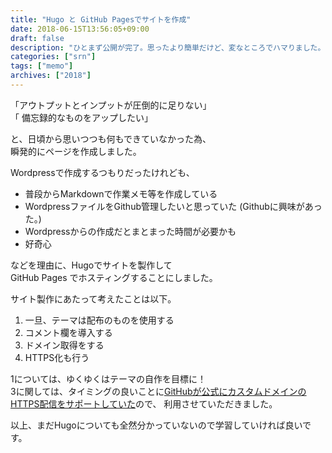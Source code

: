 ```yaml
---
title: "Hugo と GitHub Pagesでサイトを作成"
date: 2018-06-15T13:56:05+09:00
draft: false
description: "ひとまず公開が完了。思ったより簡単だけど、変なところでハマりました。"
categories: ["srn"]
tags: ["memo"]
archives: ["2018"]
---
```


「アウトプットとインプットが圧倒的に足りない」  
「 備忘録的なものをアップしたい」  

 と、日頃から思いつつも何もできていなかった為、  
 瞬発的にページを作成しました。
  
Wordpressで作成するつもりだったけれども、  

- 普段からMarkdownで作業メモ等を作成している
- WordpressファイルをGithub管理したいと思っていた
  (Githubに興味があった。)
- Wordpressからの作成だとまとまった時間が必要かも
- 好奇心
  
などを理由に、Hugoでサイトを製作して  
GitHub Pages でホスティングすることにしました。  
  
サイト製作にあたって考えたことは以下。  
  1. 一旦、テーマは配布のものを使用する  
  2. コメント欄を導入する  
  3. ドメイン取得をする  
  4. HTTPS化も行う  
  
1については、ゆくゆくはテーマの自作を目標に！  
3に関しては、タイミングの良いことに[GitHubが公式にカスタムドメインのHTTPS配信をサポートしていた](https://blog.github.com/2018-05-01-github-pages-custom-domains-https/)ので、
利用させていただきました。  
  
以上、まだHugoについても全然分かっていないので学習していければ良いです。  